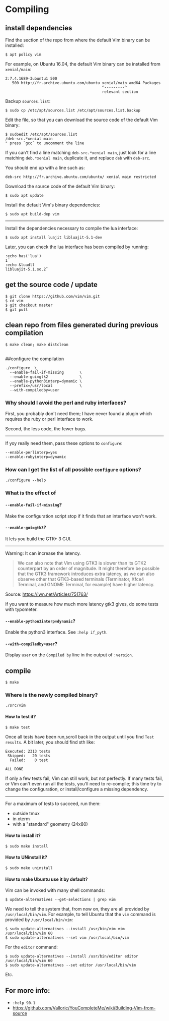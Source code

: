 # Compiling
## install dependencies

Find the section of the repo from where the default Vim binary can be installed:

    $ apt policy vim

For example, on Ubuntu 16.04, the default Vim binary can be installed from `xenial/main`:

    2:7.4.1689-3ubuntu1 500
       500 http://fr.archive.ubuntu.com/ubuntu xenial/main amd64 Packages
                                               ^---------^
                                               relevant section

Backup `sources.list`:

    $ sudo cp /etc/apt/sources.list /etc/apt/sources.list.backup

Edit the file, so that you can download the source code of the default Vim binary:

    $ sudoedit /etc/apt/sources.list
    /deb-src.*xenial main
    " press `gcc` to uncomment the line

If you can't find  a line matching `deb-src.*xenial main`, just  look for a line
matching `deb.*xenial main`, duplicate it, and replace `deb` with `deb-src`.

You should end up with a line such as:

    deb-src http://fr.archive.ubuntu.com/ubuntu/ xenial main restricted

Download the source code of the default Vim binary:

    $ sudo apt update

Install the default Vim's binary dependencies:

    $ sudo apt build-dep vim

---

Install the dependencies necessary to compile the lua interface:

    $ sudo apt install luajit libluajit-5.1-dev

Later, you can check the lua interface has been compiled by running:

    :echo has('lua')
    1˜
    :echo &luadll
    libluajit-5.1.so.2˜

## get the source code / update

    $ git clone https://github.com/vim/vim.git
    $ cd vim
    $ git checkout master
    $ git pull

## clean repo from files generated during previous compilation

    $ make clean; make distclean

##
##configure the compilation

    ./configure  \
      --enable-fail-if-missing       \
      --enable-gui=gtk2              \
      --enable-python3interp=dynamic \
      --prefix=/usr/local            \
      --with-compiledby=user

### Why should I avoid the perl and ruby interfaces?

First, you probably don't need them; I  have never found a plugin which requires
the ruby or perl interface to work.

Second, the less code, the fewer bugs.

---

If yoy really need them, pass these options to `configure`:

    --enable-perlinterp=yes
    --enable-rubyinterp=dynamic

### How can I get the list of all possible `configure` options?

    ./configure --help

###
### What is the effect of
#### `--enable-fail-if-missing`?

Make the configuration script stop if it finds that an interface won't work.

#### `--enable-gui=gtk3`?

It lets you build the GTK+ 3 GUI.

---

Warning: It can increase the latency.

   > We can also  note that Vim using GTK3 is slower  than its GTK2 counterpart
   > by  an order  of magnitude. It  might therefore  be possible  that the  GTK3
   > framework  introduces extra  latency,  as  we can  also  observe other  that
   > GTK3-based terminals  (Terminator, Xfce4  Terminal, and GNOME  Terminal, for
   > example) have higher latency.

Source: <https://lwn.net/Articles/751763/>

If you  want to measure  how much  more latency gtk3  gives, do some  tests with
typometer.

#### `--enable-python3interp=dynamic`?

Enable the python3 interface.
See `:help if_pyth`.

#### `--with-compiledby=user`?

Display `user` on the `Compiled by` line in the output of `:version`.

###
## compile

    $ make

### Where is the newly compiled binary?

    ./src/vim

#### How to test it?

    $ make test

Once all tests have been run,scroll back in the output until you find `Test results`.
A bit later, you should find sth like:

    Executed: 2313 tests
     Skipped:   20 tests
      Failed:    0 test

    ALL DONE

If only a few tests fail, Vim can still work, but not perfectly.
If  many tests  fail,  or Vim  can't  even run  all the  tests,  you'll need  to
re-compile; this  time try to  change the configuration, or  install/configure a
missing dependency.

---

For a maximum of tests to succeed, run them:

   - outside tmux
   - in xterm
   - with a "standard" geometry (24x80)

#### How to install it?

    $ sudo make install

#### How to UNinstall it?

    $ sudo make uninstall

#### How to make Ubuntu use it by default?

Vim can be invoked with many shell commands:

    $ update-alternatives --get-selections | grep vim

We need to tell the system that, from now on, they are all provided by `/usr/local/bin/vim`.
For example, to tell Ubuntu that the `vim` command is provided by `/usr/local/bin/vim`:

    $ sudo update-alternatives --install /usr/bin/vim vim /usr/local/bin/vim 60
    $ sudo update-alternatives --set vim /usr/local/bin/vim

For the `editor` command:

    $ sudo update-alternatives --install /usr/bin/editor editor /usr/local/bin/vim 60
    $ sudo update-alternatives --set editor /usr/local/bin/vim

Etc.

##
## For more info:

- `:help 90.1`
- <https://github.com/Valloric/YouCompleteMe/wiki/Building-Vim-from-source>
